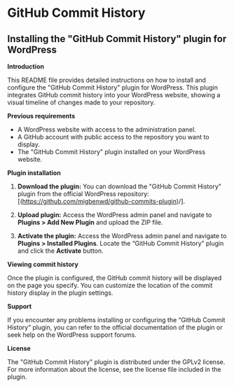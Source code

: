 <h1> GitHub Commit History </h1>

## Installing the "GitHub Commit History" plugin for WordPress

**Introduction**

This README file provides detailed instructions on how to install and configure the "GitHub Commit History" plugin for WordPress. This plugin integrates GitHub commit history into your WordPress website, showing a visual timeline of changes made to your repository.

**Previous requirements**

* A WordPress website with access to the administration panel.
* A GitHub account with public access to the repository you want to display.
* The "GitHub Commit History" plugin installed on your WordPress website.

**Plugin installation**

1. **Download the plugin:** You can download the "GitHub Commit History" plugin from the official WordPress repository: [(https://github.com/migbenwd/github-commits-plugin)/].
  
2. **Upload plugin:** Access the WordPress admin panel and navigate to **Plugins > Add New Plugin** and upload the ZIP file.

3. **Activate the plugin:** Access the WordPress admin panel and navigate to **Plugins > Installed Plugins**. Locate the “GitHub Commit History” plugin and click the **Activate** button.

**Viewing commit history**

Once the plugin is configured, the GitHub commit history will be displayed on the page you specify. You can customize the location of the commit history display in the plugin settings.

**Support**

If you encounter any problems installing or configuring the “GitHub Commit History” plugin, you can refer to the official documentation of the plugin or seek help on the WordPress support forums.

**License**

The "GitHub Commit History" plugin is distributed under the GPLv2 license. For more information about the license, see the license file included in the plugin.
